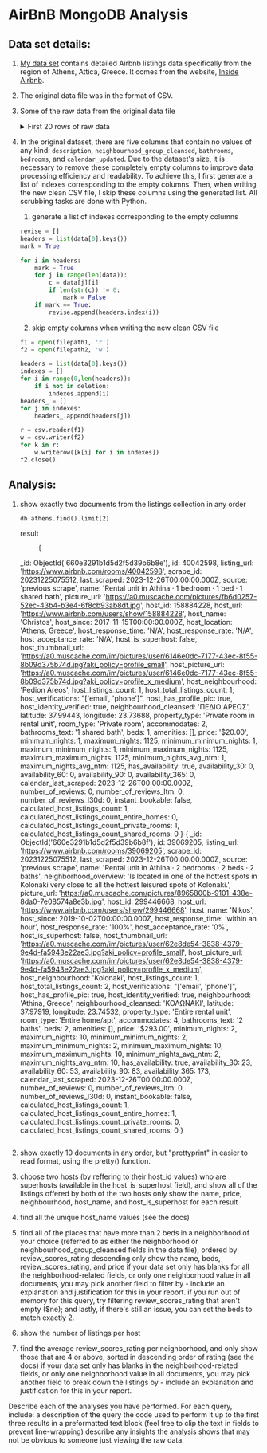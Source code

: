 # AirBnB MongoDB Analysis

## Data set details:

1. [My data set](https://data.insideairbnb.com/greece/attica/athens/2023-12-25/data/listings.csv.gz) contains detailed Airbnb listings data specifically from the region of Athens, Attica, Greece. It comes from the website, [Inside Airbnb](https://insideairbnb.com/get-the-data/).


2. The original data file was in the format of CSV.

3. Some of the raw data from the original data file
    <details>
    <summary>First 20 rows of raw data</summary>

    | **id**| **listing_url** | **scrape_id** | **last_scraped** | **source** | **name** | **description** | **neighborhood_overview** | **picture_url** | **host_id** | **host_url** | **host_name** | **host_since** | **host_location** | **host_about** | **host_response_time** | **host_response_rate** | **host_acceptance_rate** | **host_is_superhost** | **host_thumbnail_url** | **host_picture_url** | **host_neighbourhood** | **host_listings_count** | **host_total_listings_count** | **host_verifications** | **host_has_profile_pic** | **host_identity_verified** | **neighbourhood** | **neighbourhood_cleansed** | **neighbourhood_group_cleansed** | **latitude** | **longitude** | **property_type** | **room_type** | **accommodates** | **bathrooms** | **bathrooms_text** | **bedrooms** | **beds** | **amenities** | **price** | **minimum_nights** | **maximum_nights** | **minimum_minimum_nights** | **maximum_minimum_nights** | **minimum_maximum_nights** | **maximum_maximum_nights** | **minimum_nights_avg_ntm** | **maximum_nights_avg_ntm** | **calendar_updated** | **has_availability** | **availability_30** | **availability_60** | **availability_90** | **availability_365** | **calendar_last_scraped** | **number_of_reviews** | **number_of_reviews_ltm** | **number_of_reviews_l30d** | **first_review** | **last_review** | **review_scores_rating** | **review_scores_accuracy** | **review_scores_cleanliness** | **review_scores_checkin** | **review_scores_communication** | **review_scores_location** | **review_scores_value** | **license** | **instant_bookable** | **calculated_host_listings_count** | **calculated_host_listings_count_entire_homes** | **calculated_host_listings_count_private_rooms** | **calculated_host_listings_count_shared_rooms** | **reviews_per_month** |
    | ----------------------- | ---------------------------------------------------------------------------------------------------- | -------------- | ---------------- | --------------- | ------------------------------------------------------------ | --------------- | ----------------------------------------------------------------------------------------------------------------------------------------------------------------------------------------------------------------------------------------------------------------------------------------------------------------------------------------------------------------------------------------------------------------------- | ------------------------------------------------------------------------------------------------------------------------------------------------------------------------------------------------------------------------------------------------ | ----------- | ------------------------------------------------------------------------------------------ | --------------------- | -------------- | ----------------- | --------------------------------------------------------------------------------------------------------------------------------------------------------------------------------------------------------------------------------------------------------------------------------------------------------------------------------------------------------------------------------------------------------------------------------------------------------------------------------------------------------------------------------------------------------------------------------------------------------------------------------------------------------------------------------------------------------------------------------------------------------------------------------------------------------------------------------------------------------------------------------------------------------------------------------------------------- | ---------------------- | ---------------------- | ------------------------ | --------------------- | -------------------------------------------------------------------------------------------------------------------------------------------------------------------------------------------------------------------------------------------------------------------------- | -------------------------------------------------------------------------------------------------------------------------------------------------------------------------------------------------------------------------------------------------------------------------------- | ---------------------- | ----------------------- | ----------------------------- | -------------------------------- | ------------------------ | -------------------------- | ----------------- | -------------------------------- | -------------------------------- | ------------------ | ------------------ | --------------------------- | --------------- | ---------------- | ------------- | ------------------ | ------------ | -------- | ------------- | --------- | ------------------ | ------------------ | -------------------------- | -------------------------- | -------------------------- | -------------------------- | -------------------------- | -------------------------- | -------------------- | -------------------- | ------------------- | ------------------- | ------------------- | -------------------- | ------------------------- | --------------------- | ------------------------- | -------------------------- | ---------------- | --------------- | ------------------------ | -------------------------- | ----------------------------- | ------------------------- | ------------------------------- | -------------------------- | ----------------------- | ----------- | -------------------- | ---------------------------------- | ----------------------------------------------- | ------------------------------------------------ | ----------------------------------------------- | --------------------- |
    | **40042598** | [https://www.airbnb.com/rooms/40042598](https://www.airbnb.com/rooms/40042598) | 20231225075512 | 2023-12-26 | previous scrape | Rental unit in Athina · 1 bedroom · 1 bed · 1 shared bath | | | [https://a0.muscache.com/pictures/fb6d0257-52ec-43b4-b3e4-6f8cb93ab8df.jpg](https://a0.muscache.com/pictures/fb6d0257-52ec-43b4-b3e4-6f8cb93ab8df.jpg) | 158884228 | [https://www.airbnb.com/users/show/158884228](https://www.airbnb.com/users/show/158884228) | Christos | 2017-11-15 | Athens, Greece | | N/A | N/A | N/A | f | [https://a0.muscache.com/im/pictures/user/6146e0dc-7177-43ec-8f55-8b09d375b74d.jpg?aki_policy=profile_small](https://a0.muscache.com/im/pictures/user/6146e0dc-7177-43ec-8f55-8b09d375b74d.jpg?aki_policy=profile_small) | [https://a0.muscache.com/im/pictures/user/6146e0dc-7177-43ec-8f55-8b09d375b74d.jpg?aki_policy=profile_x_medium](https://a0.muscache.com/im/pictures/user/6146e0dc-7177-43ec-8f55-8b09d375b74d.jpg?aki_policy=profile_x_medium) | Pedion Areos | 1 | 1 | ['email', 'phone'] | t | t | | ΠΕΔΙΟ ΑΡΕΩΣ | | 37.99443 | 23.73688 | Private room in rental unit | Private room | 2 | | 1 shared bath | | 1 | [] | $20.00 | 1 | 1125 | 1 | 1 | 1125 | 1125 | 1.0 | 1125.0 | | t | 0 | 0 | 0 | 0 | 2023-12-26 | 0 | 0 | 0 | | | | | | | | | | | f | 1 | 0 | 1 | 0 | |
    | **39069205** | [https://www.airbnb.com/rooms/39069205](https://www.airbnb.com/rooms/39069205) | 20231225075512 | 2023-12-26 | previous scrape | Rental unit in Athina · 2 bedrooms · 2 beds · 2 baths | | Is located in one of the hottest spots in Kolonaki  very close to all the hottest leisured spots of Kolonaki. | [https://a0.muscache.com/pictures/8965800b-9101-438e-8da0-7e08574a8e3b.jpg](https://a0.muscache.com/pictures/8965800b-9101-438e-8da0-7e08574a8e3b.jpg) | 299446668 | [https://www.airbnb.com/users/show/299446668](https://www.airbnb.com/users/show/299446668) | Nikos | 2019-10-02 | | | within an hour | 100% | 0% | f | [https://a0.muscache.com/im/pictures/user/62e8de54-3838-4379-9e4d-fa5943e22ae3.jpg?aki_policy=profile_small](https://a0.muscache.com/im/pictures/user/62e8de54-3838-4379-9e4d-fa5943e22ae3.jpg?aki_policy=profile_small) | [https://a0.muscache.com/im/pictures/user/62e8de54-3838-4379-9e4d-fa5943e22ae3.jpg?aki_policy=profile_x_medium](https://a0.muscache.com/im/pictures/user/62e8de54-3838-4379-9e4d-fa5943e22ae3.jpg?aki_policy=profile_x_medium) | Kolonaki | 1 | 2 | ['email', 'phone'] | t | t | Athina, Greece | ΚΟΛΩΝΑΚΙ | | 37.97919 | 23.74532 | Entire rental unit | Entire home/apt | 4 | | 2 baths | | 2 | [] | $293.00 | 2 | 10 | 2 | 2 | 10 | 10 | 2.0 | 10.0 | | t | 23 | 53 | 83 | 173 | 2023-12-26 | 0 | 0 | 0 | | | | | | | | | | | f | 1 | 1 | 0 | 0 | |
    | **653274914834812593** | [https://www.airbnb.com/rooms/653274914834812593](https://www.airbnb.com/rooms/653274914834812593) | 20231225075512 | 2023-12-26 | city scrape | Condo in Athina · ★5.0 · 1 bedroom · 2 beds · 1 bath | | Η γειτονιά βρίσκεται μια ανάσα από τον Παρθενώνα,το μουσείο της Ακρόπολης  ,την Πλάκα και το ιστορικό κέντρο της Αθήνας<br /><br />The neighbourhood is locaded a breath away from the Parthenon, the Actopolis Museum, Plaka and the historic city centre | [https://a0.muscache.com/pictures/b8926124-f861-45f8-9203-917cd0d2b9f1.jpg](https://a0.muscache.com/pictures/b8926124-f861-45f8-9203-917cd0d2b9f1.jpg) | 272702874 | [https://www.airbnb.com/users/show/272702874](https://www.airbnb.com/users/show/272702874) | Costas | 2019-07-01 | Athens, Greece | | within an hour | 100% | 96% | t | [https://a0.muscache.com/im/pictures/user/User-272702874/original/cf81a259-c3f4-4a57-9798-3b96b851fa02.jpeg?aki_policy=profile_small](https://a0.muscache.com/im/pictures/user/User-272702874/original/cf81a259-c3f4-4a57-9798-3b96b851fa02.jpeg?aki_policy=profile_small) | [https://a0.muscache.com/im/pictures/user/User-272702874/original/cf81a259-c3f4-4a57-9798-3b96b851fa02.jpeg?aki_policy=profile_x_medium](https://a0.muscache.com/im/pictures/user/User-272702874/original/cf81a259-c3f4-4a57-9798-3b96b851fa02.jpeg?aki_policy=profile_x_medium) | | 1 | 1 | ['email', 'phone'] | t | t | Athina, Greece | ΚΟΥΚΑΚΙ-ΜΑΚΡΥΓΙΑΝΝΗ | | 37.966 | 23.72717 | Entire condo | Entire home/apt | 3 | | 1 bath | | 2 | [] | $60.00 | 1 | 365 | 1 | 1 | 1125 | 1125 | 1.0 | 1125.0 | | t | 23 | 53 | 83 | 263 | 2023-12-26 | 47 | 37 | 0 | 2022-07-19 | 2023-11-15 | 5.0 | 5.0 | 5.0 | 4.96 | 5.0 | 4.98 | 4.96 | 1652202 | t | 1 | 1 | 0 | 0 | 2.68 |
    | **54361219** | [https://www.airbnb.com/rooms/54361219](https://www.airbnb.com/rooms/54361219) | 20231225075512 | 2023-12-26 | city scrape | Rental unit in Athina · ★4.75 · 1 bedroom · 1 bed · 1 bath | | | [https://a0.muscache.com/pictures/miso/Hosting-54361219/original/2097f813-3e19-4708-8fca-063e7f436f9c.jpeg](https://a0.muscache.com/pictures/miso/Hosting-54361219/original/2097f813-3e19-4708-8fca-063e7f436f9c.jpeg) | 433120301 | [https://www.airbnb.com/users/show/433120301](https://www.airbnb.com/users/show/433120301) | Iordanka | 2021-11-23 | | | within an hour | 100% | 100% | f | [https://a0.muscache.com/im/pictures/user/80ddd0dd-b898-4590-a4db-dd74fa9155e8.jpg?aki_policy=profile_small](https://a0.muscache.com/im/pictures/user/80ddd0dd-b898-4590-a4db-dd74fa9155e8.jpg?aki_policy=profile_small) | [https://a0.muscache.com/im/pictures/user/80ddd0dd-b898-4590-a4db-dd74fa9155e8.jpg?aki_policy=profile_x_medium](https://a0.muscache.com/im/pictures/user/80ddd0dd-b898-4590-a4db-dd74fa9155e8.jpg?aki_policy=profile_x_medium) | | 1 | 1 | ['email', 'phone'] | t | t | | ΕΜΠΟΡΙΚΟ ΤΡΙΓΩΝΟ-ΠΛΑΚΑ | | 37.97589 | 23.73275 | Entire rental unit | Entire home/apt | 2 | | 1 bath | | 1 | [] | $93.00 | 1 | 365 | 1 | 1 | 365 | 365 | 1.0 | 365.0 | | t | 16 | 43 | 67 | 335 | 2023-12-26 | 40 | 11 | 0 | 2022-03-13 | 2023-10-03 | 4.75 | 4.83 | 4.78 | 4.98 | 5.0 | 4.98 | 4.83 | 1402443 | t | 1 | 1 | 0 | 0 | 1.83 |
    | **51258073** | [https://www.airbnb.com/rooms/51258073](https://www.airbnb.com/rooms/51258073) | 20231225075512 | 2023-12-26 | city scrape | Rental unit in Athina · ★5.0 · Studio · 3 beds · 1.5 baths | | | [https://a0.muscache.com/pictures/2e0592af-8983-46d0-8ffa-0ca7457d6113.jpg](https://a0.muscache.com/pictures/2e0592af-8983-46d0-8ffa-0ca7457d6113.jpg) | 199937958 | [https://www.airbnb.com/users/show/199937958](https://www.airbnb.com/users/show/199937958) | Nick | 2018-07-04 | Athens, Greece | My name is Nick and I love travelling and meeting new people from all over the world! My guests are my priority and I strive to make them feel at home and enjoy their stay to the fullest! | within an hour | 100% | 100% | f | [https://a0.muscache.com/im/pictures/user/326228b6-683f-44b3-9585-e0f4deab27a3.jpg?aki_policy=profile_small](https://a0.muscache.com/im/pictures/user/326228b6-683f-44b3-9585-e0f4deab27a3.jpg?aki_policy=profile_small) | [https://a0.muscache.com/im/pictures/user/326228b6-683f-44b3-9585-e0f4deab27a3.jpg?aki_policy=profile_x_medium](https://a0.muscache.com/im/pictures/user/326228b6-683f-44b3-9585-e0f4deab27a3.jpg?aki_policy=profile_x_medium) | Psyri | 3 | 3 | ['email', 'phone', 'work_email'] | t | t | | ΕΜΠΟΡΙΚΟ ΤΡΙΓΩΝΟ-ΠΛΑΚΑ | | 37.97922 | 23.7247 | Entire rental unit | Entire home/apt | 4 | | 1.5 baths | | 3 | [] | $119.00 | 2 | 365 | 2 | 2 | 1125 | 1125 | 2.0 | 1125.0 | | t | 14 | 14 | 14 | 218 | 2023-12-26 | 9 | 3 | 0 | 2021-08-08 | 2023-10-13 | 5.0 | 5.0 | 5.0 | 5.0 | 5.0 | 5.0 | 5.0 | 2160731 | f | 3 | 3 | 0 | 0 | 0.31 |
    | **986232372259000220** | [https://www.airbnb.com/rooms/986232372259000220](https://www.airbnb.com/rooms/986232372259000220) | 20231225075512 | 2023-12-25 | city scrape | Rental unit in Athina · ★5.0 · 1 bedroom · 1 bed · 1 bath | | An upcoming neighborhood full with cafeterias small shops and some big chain shops. | [https://a0.muscache.com/pictures/miso/Hosting-986232372259000220/original/7bf30c34-02d3-4997-b2a6-ca0a695a8919.jpeg](https://a0.muscache.com/pictures/miso/Hosting-986232372259000220/original/7bf30c34-02d3-4997-b2a6-ca0a695a8919.jpeg) | 220064887 | [https://www.airbnb.com/users/show/220064887](https://www.airbnb.com/users/show/220064887) | Alexandros | 2018-10-11 | Arta, Greece | Hi there!<br>We are Alex & Maria, we're both dental technicians and love to travel.<br>We used to live in Kallithea before having kids so we moved out of the apartment gave the house a full renovation and wonna try this hosting trend to meet new people, new cultures and who knows maybe one day we meet again in your bnbs!<br>Thankfully we have expanded and we are welcoming more people to our lovely apartments :)<br>We welcome guests from every racial and social background. <br>We hope you do have a nice and comfy stay in our lovely homes. | within an hour | 100% | 100% | t | [https://a0.muscache.com/im/pictures/user/d8cee7a5-1106-4e46-bc80-c01380cd0165.jpg?aki_policy=profile_small](https://a0.muscache.com/im/pictures/user/d8cee7a5-1106-4e46-bc80-c01380cd0165.jpg?aki_policy=profile_small) | [https://a0.muscache.com/im/pictures/user/d8cee7a5-1106-4e46-bc80-c01380cd0165.jpg?aki_policy=profile_x_medium](https://a0.muscache.com/im/pictures/user/d8cee7a5-1106-4e46-bc80-c01380cd0165.jpg?aki_policy=profile_x_medium) | Patisia | 7 | 7 | ['email', 'phone'] | t | t | Athina, Greece | ΠΑΤΗΣΙΑ | | 38.0124488 | 23.7296833 | Entire rental unit | Entire home/apt | 3 | | 1 bath | | 1 | [] | $45.00 | 2 | 365 | 2 | 2 | 365 | 365 | 2.0 | 365.0 | | t | 24 | 54 | 84 | 84 | 2023-12-25 | 8 | 8 | 2 | 2023-09-29 | 2023-12-12 | 5.0 | 5.0 | 4.38 | 5.0 | 5.0 | 4.75 | 4.88 | 2219582 | t | 2 | 2 | 0 | 0 | 2.73 |
    | **13842245** | [https://www.airbnb.com/rooms/13842245](https://www.airbnb.com/rooms/13842245) | 20231225075512 | 2023-12-26 | city scrape | Condo in Athina · ★4.86 · 1 bedroom · 2 beds · 1 bath | | The street where the flat is located connects the Temple of Olympian Zeus and the Arch of Hadrian with the historical, fascinating and vibrant side of Plaka. The flat is just 4 min walk from the Acropolis metro station and within easy reach of the most famous sights of Athens (Acropolis and Acropolis Museum, National Gardens, Panathenaic "Kallimarmaro" Stadium, Syntagma square, Monastiraki and Thission). | [https://a0.muscache.com/pictures/54d2948c-0e26-4b96-948b-a1eb99a5035c.jpg](https://a0.muscache.com/pictures/54d2948c-0e26-4b96-948b-a1eb99a5035c.jpg) | 65341135 | [https://www.airbnb.com/users/show/65341135](https://www.airbnb.com/users/show/65341135) | Lito | 2016-04-01 | Athens, Greece | Hello! I am Lito, the host of “Plaka’s heArt”. I travel a lot myself, so I am very happy to host people from all over the world in my small flat, which I have looked after with great care. I teach Greek literature, but in my spare time I am always an eager student, taking lessons in theatre, the flute, yoga and photography. However, I never forget the small joys of life, such as a glass of wine by the sea or a meal at a small Greek taverna in the company of good friends.<br>Hello! I am Yiannis and I am helping Lito with Plaka's heArt. I really enjoy communicating with the guests before their arrival, welcoming and meeting all these people from all over the world, and offering them tips and recommendations for spending a great time in Athens. I like doing many things, but most of all I am interested in the theatre, that's why I participate in two theatrical groups, both as an actor and as a teacher. | within an hour | 100% | 100% | t | [https://a0.muscache.com/im/pictures/user/d8e0f80f-70d0-487f-8321-ddcac3d0ad2d.jpg?aki_policy=profile_small](https://a0.muscache.com/im/pictures/user/d8e0f80f-70d0-487f-8321-ddcac3d0ad2d.jpg?aki_policy=profile_small) | [https://a0.muscache.com/im/pictures/user/d8e0f80f-70d0-487f-8321-ddcac3d0ad2d.jpg?aki_policy=profile_x_medium](https://a0.muscache.com/im/pictures/user/d8e0f80f-70d0-487f-8321-ddcac3d0ad2d.jpg?aki_policy=profile_x_medium) | Plaka | 1 | 1 | ['email', 'phone'] | t | t | Athina, Greece | ΕΜΠΟΡΙΚΟ ΤΡΙΓΩΝΟ-ΠΛΑΚΑ | | 37.97134 | 23.73146 | Entire condo | Entire home/apt | 3 | | 1 bath | | 2 | [] | $50.00 | 1 | 1125 | 1 | 1 | 1125 | 1125 | 1.0 | 1125.0 | | t | 0 | 0 | 0 | 0 | 2023-12-26 | 741 | 125 | 6 | 2016-07-12 | 2023-12-18 | 4.86 | 4.89 | 4.92 | 4.96 | 4.96 | 4.99 | 4.87 | 531949 | t | 1 | 1 | 0 | 0 | 8.16 |
    | **886572018411948012** | [https://www.airbnb.com/rooms/886572018411948012](https://www.airbnb.com/rooms/886572018411948012) | 20231225075512 | 2023-12-25 | city scrape | Rental unit in Athina · 1 bedroom · 4 beds · 1 bath | | | [https://a0.muscache.com/pictures/dfa4117a-7dbc-4eb2-9360-947df810ac21.jpg](https://a0.muscache.com/pictures/dfa4117a-7dbc-4eb2-9360-947df810ac21.jpg) | 317333784 | [https://www.airbnb.com/users/show/317333784](https://www.airbnb.com/users/show/317333784) | Michail | 2019-12-14 | Kissamos, Greece | former chania airport manager | within an hour | 100% | 100% | f | [https://a0.muscache.com/im/pictures/user/ec5540c2-4ff8-42b2-b3e9-4ecf47992c56.jpg?aki_policy=profile_small](https://a0.muscache.com/im/pictures/user/ec5540c2-4ff8-42b2-b3e9-4ecf47992c56.jpg?aki_policy=profile_small) | [https://a0.muscache.com/im/pictures/user/ec5540c2-4ff8-42b2-b3e9-4ecf47992c56.jpg?aki_policy=profile_x_medium](https://a0.muscache.com/im/pictures/user/ec5540c2-4ff8-42b2-b3e9-4ecf47992c56.jpg?aki_policy=profile_x_medium) | | 3 | 3 | ['email', 'phone'] | t | t | | ΝΕΟΣ ΚΟΣΜΟΣ | | 37.950322295887500 | 23.722645730233900 | Entire rental unit | Entire home/apt | 4 | | 1 bath | | 4 | [] | $32.00 | 28 | 1125 | 28 | 28 | 1125 | 1125 | 28.0 | 1125.0 | | t | 22 | 52 | 82 | 357 | 2023-12-25 | 0 | 0 | 0 | | | | | | | | | | 2077390 | f | 1 | 1 | 0 | 0 | |
    | **48565349** | [https://www.airbnb.com/rooms/48565349](https://www.airbnb.com/rooms/48565349) | 20231225075512 | 2023-12-26 | city scrape | Condo in Athina · ★4.67 · 1 bedroom · 4 beds · 1 bath | | | [https://a0.muscache.com/pictures/miso/Hosting-48565349/original/7dc422db-e071-4647-a97a-62be6f500462.jpeg](https://a0.muscache.com/pictures/miso/Hosting-48565349/original/7dc422db-e071-4647-a97a-62be6f500462.jpeg) | 389089363 | [https://www.airbnb.com/users/show/389089363](https://www.airbnb.com/users/show/389089363) | ΜΙΧΟΣ Μονοπροσωπη Ικε | 2021-02-18 | | | within an hour | 100% | 100% | f | [https://a0.muscache.com/im/pictures/user/5eca7dd9-935a-4ce1-bbec-e3e75675545d.jpg?aki_policy=profile_small](https://a0.muscache.com/im/pictures/user/5eca7dd9-935a-4ce1-bbec-e3e75675545d.jpg?aki_policy=profile_small) | [https://a0.muscache.com/im/pictures/user/5eca7dd9-935a-4ce1-bbec-e3e75675545d.jpg?aki_policy=profile_x_medium](https://a0.muscache.com/im/pictures/user/5eca7dd9-935a-4ce1-bbec-e3e75675545d.jpg?aki_policy=profile_x_medium) | Koukaki | 20 | 22 | ['email', 'phone', 'work_email'] | t | t | | ΕΜΠΟΡΙΚΟ ΤΡΙΓΩΝΟ-ΠΛΑΚΑ | | 37.97623 | 23.7308 | Entire condo | Entire home/apt | 4 | | 1 bath | | 4 | [] | $51.00 | 2 | 1125 | 2 | 2 | 365 | 365 | 2.0 | 365.0 | | t | 0 | 0 | 0 | 0 | 2023-12-26 | 17 | 1 | 0 | 2021-04-14 | 2023-06-12 | 4.67 | 4.72 | 4.67 | 4.61 | 4.67 | 4.61 | 4.72 | 1131148 | t | 17 | 17 | 0 | 0 | 0.52 |
    | **52818014** | [https://www.airbnb.com/rooms/52818014](https://www.airbnb.com/rooms/52818014) | 20231225075512 | 2023-12-25 | city scrape | Condo in Athina · ★4.77 · 1 bedroom · 3 beds · 1 bath | | | [https://a0.muscache.com/pictures/miso/Hosting-52818014/original/9e02a49b-3cd9-4899-b7c8-c2593dfb1fa9.jpeg](https://a0.muscache.com/pictures/miso/Hosting-52818014/original/9e02a49b-3cd9-4899-b7c8-c2593dfb1fa9.jpeg) | 427611455 | [https://www.airbnb.com/users/show/427611455](https://www.airbnb.com/users/show/427611455) | Ourania And Giorgos | 2021-10-16 | | | within an hour | 100% | 100% | t | [https://a0.muscache.com/im/pictures/user/9a489a2c-a67b-4d65-8dd5-42dbfa9544ad.jpg?aki_policy=profile_small](https://a0.muscache.com/im/pictures/user/9a489a2c-a67b-4d65-8dd5-42dbfa9544ad.jpg?aki_policy=profile_small) | [https://a0.muscache.com/im/pictures/user/9a489a2c-a67b-4d65-8dd5-42dbfa9544ad.jpg?aki_policy=profile_x_medium](https://a0.muscache.com/im/pictures/user/9a489a2c-a67b-4d65-8dd5-42dbfa9544ad.jpg?aki_policy=profile_x_medium) | | 2 | 2 | ['email', 'phone'] | t | t | | ΠΑΓΚΡΑΤΙ | | 37.97268 | 23.74908 | Entire condo | Entire home/apt | 4 | | 1 bath | | 3 | [] | $47.00 | 1 | 25 | 1 | 2 | 25 | 25 | 1.0 | 25.0 | | t | 24 | 53 | 83 | 252 | 2023-12-25 | 167 | 72 | 2 | 2021-10-28 | 2023-11-29 | 4.77 | 4.74 | 4.81 | 4.91 | 4.94 | 4.83 | 4.74 | 1371227 | t | 1 | 1 | 0 | 0 | 6.35 |
    | **870196725841398447** | [https://www.airbnb.com/rooms/870196725841398447](https://www.airbnb.com/rooms/870196725841398447) | 20231225075512 | 2023-12-25 | city scrape | Rental unit in Athina · 1 bedroom · 6 beds · 2 shared baths | | | [https://a0.muscache.com/pictures/miso/Hosting-851383748637595596/original/e56ef6e8-e342-41e3-b245-a7abeb92210c.jpeg](https://a0.muscache.com/pictures/miso/Hosting-851383748637595596/original/e56ef6e8-e342-41e3-b245-a7abeb92210c.jpeg) | 33626433 | [https://www.airbnb.com/users/show/33626433](https://www.airbnb.com/users/show/33626433) | Airnite | 2015-05-18 | Athens, Greece | | within an hour | 100% | 96% | f | [https://a0.muscache.com/im/pictures/user/c0474f18-4180-4460-8635-327e5292a08b.jpg?aki_policy=profile_small](https://a0.muscache.com/im/pictures/user/c0474f18-4180-4460-8635-327e5292a08b.jpg?aki_policy=profile_small) | [https://a0.muscache.com/im/pictures/user/c0474f18-4180-4460-8635-327e5292a08b.jpg?aki_policy=profile_x_medium](https://a0.muscache.com/im/pictures/user/c0474f18-4180-4460-8635-327e5292a08b.jpg?aki_policy=profile_x_medium) | | 20 | 20 | ['email', 'phone'] | t | t | | ΑΓΙΟΣ ΚΩΝΣΤΑΝΤΙΝΟΣ-ΠΛΑΤΕΙΑ ΒΑΘΗΣ | | 37.98966143162360 | 23.728679354853400 | Shared room in rental unit | Shared room | 1 | | 2 shared baths | | 6 | [] | $20.00 | 1 | 365 | 1 | 1 | 365 | 365 | 1.0 | 365.0 | | t | 29 | 59 | 89 | 364 | 2023-12-25 | 0 | 0 | 0 | | | | | | | | | | 1126280217 | f | 20 | 2 | 3 | 15 | |
    | **1001479705609008221** | [https://www.airbnb.com/rooms/1001479705609008221](https://www.airbnb.com/rooms/1001479705609008221) | 20231225075512 | 2023-12-25 | city scrape | Rental unit in Athina · 4 bedrooms · 5 beds · 1 shared bath | | | [https://a0.muscache.com/pictures/miso/Hosting-1001479705609008221/original/9f8ccba8-afb1-4fb1-8288-3bdcc28aaa1f.jpeg](https://a0.muscache.com/pictures/miso/Hosting-1001479705609008221/original/9f8ccba8-afb1-4fb1-8288-3bdcc28aaa1f.jpeg) | 272941329 | [https://www.airbnb.com/users/show/272941329](https://www.airbnb.com/users/show/272941329) | Giannis | 2019-07-02 | Athina, Greece | | within a few hours | 95% | 90% | f | [https://a0.muscache.com/im/pictures/user/User-272941329/original/4c8f540e-3d20-412b-b5a8-a1ffd7806a4f.jpeg?aki_policy=profile_small](https://a0.muscache.com/im/pictures/user/User-272941329/original/4c8f540e-3d20-412b-b5a8-a1ffd7806a4f.jpeg?aki_policy=profile_small) | [https://a0.muscache.com/im/pictures/user/User-272941329/original/4c8f540e-3d20-412b-b5a8-a1ffd7806a4f.jpeg?aki_policy=profile_x_medium](https://a0.muscache.com/im/pictures/user/User-272941329/original/4c8f540e-3d20-412b-b5a8-a1ffd7806a4f.jpeg?aki_policy=profile_x_medium) | | 7 | 7 | ['email', 'phone'] | t | t | | ΓΚΥΖΗ | | 37.9928 | 23.74707 | Private room in rental unit | Private room | 2 | | 1 shared bath | | 5 | [] | $21.00 | 1 | 365 | 1 | 1 | 365 | 365 | 1.0 | 365.0 | | t | 29 | 59 | 89 | 269 | 2023-12-25 | 1 | 1 | 0 | 2023-10-23 | 2023-10-23 | 5.0 | 5.0 | 5.0 | 5.0 | 5.0 | 5.0 | 5.0 | 13237613 | f | 7 | 0 | 7 | 0 | 0.47 |
    | **22549921** | [https://www.airbnb.com/rooms/22549921](https://www.airbnb.com/rooms/22549921) | 20231225075512 | 2023-12-25 | city scrape | Condo in Athina · ★5.0 · 1 bedroom · 1 bed · 1 bath | | | [https://a0.muscache.com/pictures/261c764a-d0dd-4df2-ab01-a49a3fa92677.jpg](https://a0.muscache.com/pictures/261c764a-d0dd-4df2-ab01-a49a3fa92677.jpg) | 165640249 | [https://www.airbnb.com/users/show/165640249](https://www.airbnb.com/users/show/165640249) | Sofia | 2018-01-03 | Athens, Greece | I have lived around the world and have retired in my home country of Greece. I like art, music, and exploring different cultures. | N/A | N/A | 100% | f | [https://a0.muscache.com/im/pictures/user/e322cbd4-8914-4e79-bf16-e4259e705f7f.jpg?aki_policy=profile_small](https://a0.muscache.com/im/pictures/user/e322cbd4-8914-4e79-bf16-e4259e705f7f.jpg?aki_policy=profile_small) | [https://a0.muscache.com/im/pictures/user/e322cbd4-8914-4e79-bf16-e4259e705f7f.jpg?aki_policy=profile_x_medium](https://a0.muscache.com/im/pictures/user/e322cbd4-8914-4e79-bf16-e4259e705f7f.jpg?aki_policy=profile_x_medium) | Kolonaki | 1 | 1 | ['email', 'phone'] | t | t | | ΚΟΛΩΝΑΚΙ | | 37.97947 | 23.74965 | Entire condo | Entire home/apt | 2 | | 1 bath | | 1 | [] | $60.00 | 3 | 90 | 3 | 3 | 90 | 90 | 3.0 | 90.0 | | t | 23 | 53 | 83 | 358 | 2023-12-25 | 3 | 0 | 0 | 2018-05-26 | 2019-06-16 | 5.0 | 5.0 | 5.0 | 5.0 | 5.0 | 5.0 | 5.0 | | t | 1 | 1 | 0 | 0 | 0.04 |
    | **953306949213332448** | [https://www.airbnb.com/rooms/953306949213332448](https://www.airbnb.com/rooms/953306949213332448) | 20231225075512 | 2023-12-25 | city scrape | Rental unit in Athina · 1 bedroom · 1 bed · 1 bath | | | [https://a0.muscache.com/pictures/hosting/Hosting-953306949213332448/original/519ca673-029d-425a-8048-d48e3c79aa5d.jpeg](https://a0.muscache.com/pictures/hosting/Hosting-953306949213332448/original/519ca673-029d-425a-8048-d48e3c79aa5d.jpeg) | 357976509 | [https://www.airbnb.com/users/show/357976509](https://www.airbnb.com/users/show/357976509) | Γιώργος | 2020-07-23 | Greece | Hello, my name is George and I am the founder of The Property Concierge, a luxury villa and apartment management company with a focus on Mykonos and Athens, and soon expanding globally. With my wife, I am an avid traveler, and our experiences have led us to become experts in hospitality.<br>When you book with us, you'll have access to one of the best concierge services in the world. We strive to make your vacation experience as fresh and easy as a gentle breeze. | within an hour | 77% | 98% | f | [https://a0.muscache.com/im/pictures/user/d54ac3a9-2aeb-418c-95b1-c1ff2d9fb67c.jpg?aki_policy=profile_small](https://a0.muscache.com/im/pictures/user/d54ac3a9-2aeb-418c-95b1-c1ff2d9fb67c.jpg?aki_policy=profile_small) | [https://a0.muscache.com/im/pictures/user/d54ac3a9-2aeb-418c-95b1-c1ff2d9fb67c.jpg?aki_policy=profile_x_medium](https://a0.muscache.com/im/pictures/user/d54ac3a9-2aeb-418c-95b1-c1ff2d9fb67c.jpg?aki_policy=profile_x_medium) | | 17 | 21 | ['email', 'phone'] | t | t | | ΑΜΠΕΛΟΚΗΠΟΙ | | 37.9832706 | 23.7535501 | Entire rental unit | Entire home/apt | 4 | | 1 bath | | 1 | [] | $56.00 | 2 | 365 | 2 | 2 | 365 | 365 | 2.0 | 365.0 | | t | 25 | 55 | 85 | 265 | 2023-12-25 | 2 | 2 | 0 | 2023-09-26 | 2023-11-09 | 5.0 | 5.0 | 4.5 | 4.5 | 5.0 | 5.0 | 5.0 | 2340702 | f | 4 | 4 | 0 | 0 | 0.66 |
    | **919666880147647194** | [https://www.airbnb.com/rooms/919666880147647194](https://www.airbnb.com/rooms/919666880147647194) | 20231225075512 | 2023-12-25 | city scrape | Rental unit in Athina · ★5.0 · 1 bedroom · 1 bed · 1 bath | | | [https://a0.muscache.com/pictures/miso/Hosting-917899314664624863/original/d04c1934-963d-4b1e-b0b1-b5f52e19755a.jpeg](https://a0.muscache.com/pictures/miso/Hosting-917899314664624863/original/d04c1934-963d-4b1e-b0b1-b5f52e19755a.jpeg) | 520997151 | [https://www.airbnb.com/users/show/520997151](https://www.airbnb.com/users/show/520997151) | Dimitris | 2023-06-20 | | | within a few hours | 100% | 73% | t | [https://a0.muscache.com/im/pictures/user/a0661e49-9ae1-47c7-8b4c-a358ba329e1c.jpg?aki_policy=profile_small](https://a0.muscache.com/im/pictures/user/a0661e49-9ae1-47c7-8b4c-a358ba329e1c.jpg?aki_policy=profile_small) | [https://a0.muscache.com/im/pictures/user/a0661e49-9ae1-47c7-8b4c-a358ba329e1c.jpg?aki_policy=profile_x_medium](https://a0.muscache.com/im/pictures/user/a0661e49-9ae1-47c7-8b4c-a358ba329e1c.jpg?aki_policy=profile_x_medium) | | 3 | 5 | ['email', 'phone'] | t | t | | ΕΜΠΟΡΙΚΟ ΤΡΙΓΩΝΟ-ΠΛΑΚΑ | | 37.9863 | 23.72728 | Private room in rental unit | Private room | 2 | | 1 bath | | 1 | [] | $20.00 | 1 | 365 | 1 | 1 | 365 | 365 | 1.0 | 365.0 | | t | 30 | 59 | 89 | 179 | 2023-12-25 | 7 | 7 | 0 | 2023-07-04 | 2023-08-15 | 5.0 | 5.0 | 5.0 | 5.0 | 5.0 | 4.43 | 5.0 | 98765432109 | f | 3 | 0 | 3 | 0 | 1.20 |
    | **53693288** | [https://www.airbnb.com/rooms/53693288](https://www.airbnb.com/rooms/53693288) | 20231225075512 | 2023-12-25 | city scrape | Condo in Athina · ★4.36 · 1 bedroom · 1 bed · 1 bath | | | [https://a0.muscache.com/pictures/miso/Hosting-53693288/original/737c0c73-1398-40b2-b749-8aacba36acc8.jpeg](https://a0.muscache.com/pictures/miso/Hosting-53693288/original/737c0c73-1398-40b2-b749-8aacba36acc8.jpeg) | 434869524 | [https://www.airbnb.com/users/show/434869524](https://www.airbnb.com/users/show/434869524) | Yongqun | 2021-12-06 | | | within an hour | 100% | 89% | f | [https://a0.muscache.com/im/pictures/user/65e10a18-a1d1-450b-bcb9-0cbe73f4770a.jpg?aki_policy=profile_small](https://a0.muscache.com/im/pictures/user/65e10a18-a1d1-450b-bcb9-0cbe73f4770a.jpg?aki_policy=profile_small) | [https://a0.muscache.com/im/pictures/user/65e10a18-a1d1-450b-bcb9-0cbe73f4770a.jpg?aki_policy=profile_x_medium](https://a0.muscache.com/im/pictures/user/65e10a18-a1d1-450b-bcb9-0cbe73f4770a.jpg?aki_policy=profile_x_medium) | | 1 | 1 | ['email', 'phone'] | t | t | | ΝΙΡΒΑΝΑ | | 38.01304 | 23.72302 | Entire condo | Entire home/apt | 3 | | 1 bath | | 1 | [] | $28.00 | 3 | 365 | 3 | 3 | 365 | 365 | 3.0 | 365.0 | | t | 14 | 44 | 74 | 349 | 2023-12-25 | 14 | 6 | 0 | 2022-01-28 | 2023-09-29 | 4.36 | 4.5 | 4.86 | 4.57 | 4.5 | 4.43 | 4.64 | 1297500 | f | 1 | 1 | 0 | 0 | 0.60 |
    | **1004298036239647295** | [https://www.airbnb.com/rooms/1004298036239647295](https://www.airbnb.com/rooms/1004298036239647295) | 20231225075512 | 2023-12-25 | city scrape | Rental unit in Athina · ★New · 1 bedroom · 1 bed · 1.5 baths | | | [https://a0.muscache.com/pictures/miso/Hosting-1004298036239647295/original/f19e7250-afd1-4e68-9938-9341887d16c4.jpeg](https://a0.muscache.com/pictures/miso/Hosting-1004298036239647295/original/f19e7250-afd1-4e68-9938-9341887d16c4.jpeg) | 408918439 | [https://www.airbnb.com/users/show/408918439](https://www.airbnb.com/users/show/408918439) | Jozef | 2021-06-24 | | | within a few hours | 86% | 75% | f | [https://a0.muscache.com/im/pictures/user/edbc745e-9082-40d2-b788-bf8f14416d6c.jpg?aki_policy=profile_small](https://a0.muscache.com/im/pictures/user/edbc745e-9082-40d2-b788-bf8f14416d6c.jpg?aki_policy=profile_small) | [https://a0.muscache.com/im/pictures/user/edbc745e-9082-40d2-b788-bf8f14416d6c.jpg?aki_policy=profile_x_medium](https://a0.muscache.com/im/pictures/user/edbc745e-9082-40d2-b788-bf8f14416d6c.jpg?aki_policy=profile_x_medium) | | 8 | 14 | ['phone'] | t | t | | ΠΛΑΤΕΙΑ ΑΤΤΙΚΗΣ | | 37.99623991765500 | 23.729077410901400 | Private room in rental unit | Private room | 1 | | 1.5 baths | | 1 | [] | $27.00 | 28 | 365 | 28 | 28 | 365 | 365 | 28.0 | 365.0 | | t | 29 | 59 | 89 | 269 | 2023-12-25 | 0 | 0 | 0 | | | | | | | | | | Exempt | f | 2 | 0 | 2 | 0 | |
    | **39631513** | [https://www.airbnb.com/rooms/39631513](https://www.airbnb.com/rooms/39631513) | 20231225075512 | 2023-12-25 | city scrape | Aparthotel in Athina · 1 bedroom · 3 beds · 1 bath | | Located in the histοrical area of Athens, you have straight access to Monastiraki Metro Station (direct line to the Athens International Airport and Central Piraeus Port). Stroll around the pedestrians earby, which are part of the great shopping district in the capital and get lost among the athenian monuments that stand a breath away from this central hotel. | [https://a0.muscache.com/pictures/miso/Hosting-39631513/original/ac4f0b93-40a3-4744-a9bb-be654dbcf28a.jpeg](https://a0.muscache.com/pictures/miso/Hosting-39631513/original/ac4f0b93-40a3-4744-a9bb-be654dbcf28a.jpeg) | 303652112 | [https://www.airbnb.com/users/show/303652112](https://www.airbnb.com/users/show/303652112) | Enattica | 2019-10-21 | Athens, Greece | Handpicked furniture and urban elegance comes first in mind when talking about The Athens Green Suites. This recent renovated and high tech hotel has just come online to upgrade the hospitality experience in Athens, while introducing the real green way of accommodating thanks to it's enviromental friendly practiques.<br>The Athens Green Suites meet the needs of every single traveler through the variety of it's suite types and the wide array in their amenities' catalogue.<br>Located in the histοrical area of Athens, you have straight access to Monastiraki Metro Station (direct line to the Athens International Airport and Central Piraeus Port). Stroll around the pedestrians earby, which are part of the great shopping district in the capital and get lost among the athenian monuments that stand a breath away from this central hotel. | within an hour | 100% | 100% | f | [https://a0.muscache.com/im/pictures/user/bd49c88f-80af-43bf-9964-3a9310674d91.jpg?aki_policy=profile_small](https://a0.muscache.com/im/pictures/user/bd49c88f-80af-43bf-9964-3a9310674d91.jpg?aki_policy=profile_small) | [https://a0.muscache.com/im/pictures/user/bd49c88f-80af-43bf-9964-3a9310674d91.jpg?aki_policy=profile_x_medium](https://a0.muscache.com/im/pictures/user/bd49c88f-80af-43bf-9964-3a9310674d91.jpg?aki_policy=profile_x_medium) | Plaka | 5 | 5 | ['email', 'phone'] | t | t | Athina, Greece | ΕΜΠΟΡΙΚΟ ΤΡΙΓΩΝΟ-ΠΛΑΚΑ | | 37.97755 | 23.72874 | Room in aparthotel | Entire home/apt | 3 | | 1 bath | | 3 | [] | $172.00 | 1 | 1125 | 1 | 1 | 1125 | 1125 | 1.0 | 1125.0 | | t | 22 | 52 | 79 | 308 | 2023-12-25 | 1 | 1 | 1 | 2023-12-10 | 2023-12-10 | 5.0 | 5.0 | 5.0 | 5.0 | 5.0 | 5.0 | 5.0 | 1152259 | f | 5 | 2 | 3 | 0 | 1 |
    | **665083132669737868** | [https://www.airbnb.com/rooms/665083132669737868](https://www.airbnb.com/rooms/665083132669737868) | 20231225075512 | 2023-12-25 | city scrape | Condo in Athina · 1 bedroom · 1 bed · 1 bath | | | [https://a0.muscache.com/pictures/miso/Hosting-665083132669737868/original/fccbbbb2-0725-4873-a635-3782b78d3e45.jpeg](https://a0.muscache.com/pictures/miso/Hosting-665083132669737868/original/fccbbbb2-0725-4873-a635-3782b78d3e45.jpeg) | 419174410 | [https://www.airbnb.com/users/show/419174410](https://www.airbnb.com/users/show/419174410) | Sylvia | 2021-08-19 | | | N/A | N/A | N/A | f | [https://a0.muscache.com/im/pictures/user/0d45709a-15f5-4ad2-9cd8-b00129e9b707.jpg?aki_policy=profile_small](https://a0.muscache.com/im/pictures/user/0d45709a-15f5-4ad2-9cd8-b00129e9b707.jpg?aki_policy=profile_small) | [https://a0.muscache.com/im/pictures/user/0d45709a-15f5-4ad2-9cd8-b00129e9b707.jpg?aki_policy=profile_x_medium](https://a0.muscache.com/im/pictures/user/0d45709a-15f5-4ad2-9cd8-b00129e9b707.jpg?aki_policy=profile_x_medium) | | 2 | 2 | ['email', 'phone'] | t | t | | ΕΜΠΟΡΙΚΟ ΤΡΙΓΩΝΟ-ΠΛΑΚΑ | | 37.97444 | 23.73195 | Entire condo | Entire home/apt | 2 | | 1 bath | | 1 | [] | $90.00 | 1 | 365 | 1 | 1 | 365 | 365 | 1.0 | 365.0 | | t | 22 | 52 | 75 | 323 | 2023-12-25 | 0 | 0 | 0 | | | | | | | | | | 1658224 | t | 2 | 2 | 0 | 0 | |
    | **24716838** | [https://www.airbnb.com/rooms/24716838](https://www.airbnb.com/rooms/24716838) | 20231225075512 | 2023-12-26 | previous scrape | Rental unit in Athina · ★4.70 · 1 bedroom · 1 bed · 1 bath | | | [https://a0.muscache.com/pictures/54c10409-fb92-4618-8a8f-8558268437b6.jpg](https://a0.muscache.com/pictures/54c10409-fb92-4618-8a8f-8558268437b6.jpg) | 158101640 | [https://www.airbnb.com/users/show/158101640](https://www.airbnb.com/users/show/158101640) | Katerina | 2017-11-09 | Athens, Greece | | N/A | N/A | 0% | f | [https://a0.muscache.com/im/pictures/user/21086f84-8f63-4726-8858-cc2a79ab6232.jpg?aki_policy=profile_small](https://a0.muscache.com/im/pictures/user/21086f84-8f63-4726-8858-cc2a79ab6232.jpg?aki_policy=profile_small) | [https://a0.muscache.com/im/pictures/user/21086f84-8f63-4726-8858-cc2a79ab6232.jpg?aki_policy=profile_x_medium](https://a0.muscache.com/im/pictures/user/21086f84-8f63-4726-8858-cc2a79ab6232.jpg?aki_policy=profile_x_medium) | Ambelokipi | 2 | 2 | ['email', 'phone'] | t | f | | ΑΜΠΕΛΟΚΗΠΟΙ | | 37.99879 | 23.76088 | Entire rental unit | Entire home/apt | 2 | | 1 bath | | 1 | [] | $50.00 | 2 | 40 | 2 | 2 | 40 | 40 | 2.0 | 40.0 | | t | 0 | 0 | 0 | 0 | 2023-12-26 | 40 | 0 | 0 | 2018-08-23 | 2020-02-28 | 4.7 | 4.8 | 4.83 | 4.8 | 4.83 | 4.55 | 4.75 | | f | 1 | 1 | 0 | 0 | 0.61 |

    <details>


4. In the original dataset, there are five columns that contain no values of any kind: `description`, `neighbourhood_group_cleansed`, `bathrooms`, `bedrooms`, and `calendar_updated`. Due to the dataset's size, it is necessary to remove these completely empty columns to improve data processing efficiency and readability. To achieve this, I first generate a list of indexes corresponding to the empty columns. Then, when writing the new clean CSV file, I skip these columns using the generated list. All scrubbing tasks are done with Python.
    1. generate a list of indexes corresponding to the empty columns
    ```python
    revise = []
    headers = list(data[0].keys())
    mark = True

    for i in headers:
        mark = True
        for j in range(len(data)):
            c = data[j][i]
            if len(str(c)) != 0:
                mark = False
        if mark == True:
            revise.append(headers.index(i))
    ```
    2. skip empty columns when writing the new clean CSV file
    ```python
    f1 = open(filepath1, 'r')
    f2 = open(filepath2, 'w')

    headers = list(data[0].keys())
    indexes = []
    for i in range(0,len(headers)):
        if i not in deletion:
            indexes.append(i)
    headers_ = []
    for j in indexes:
        headers_.append(headers[j])

    r = csv.reader(f1)
    w = csv.writer(f2)
    for k in r:
        w.writerow([k[i] for i in indexes])
    f2.close()
    ```

## Analysis:

1. show exactly two documents from the listings collection in any order
    ```
    db.athens.find().limit(2)
    ```

    result
    
            {
    _id: ObjectId('660e3291b1d5d2f5d39b6b8e'),
    id: 40042598,
    listing_url: 'https://www.airbnb.com/rooms/40042598',
    scrape_id: 20231225075512,
    last_scraped: 2023-12-26T00:00:00.000Z,
    source: 'previous scrape',
    name: 'Rental unit in Athina · 1 bedroom · 1 bed · 1 shared bath',
    picture_url: 'https://a0.muscache.com/pictures/fb6d0257-52ec-43b4-b3e4-6f8cb93ab8df.jpg',
    host_id: 158884228,
    host_url: 'https://www.airbnb.com/users/show/158884228',
    host_name: 'Christos',
    host_since: 2017-11-15T00:00:00.000Z,
    host_location: 'Athens, Greece',
    host_response_time: 'N/A',
    host_response_rate: 'N/A',
    host_acceptance_rate: 'N/A',
    host_is_superhost: false,
    host_thumbnail_url: 'https://a0.muscache.com/im/pictures/user/6146e0dc-7177-43ec-8f55-8b09d375b74d.jpg?aki_policy=profile_small',
    host_picture_url: 'https://a0.muscache.com/im/pictures/user/6146e0dc-7177-43ec-8f55-8b09d375b74d.jpg?aki_policy=profile_x_medium',
    host_neighbourhood: 'Pedion Areos',
    host_listings_count: 1,
    host_total_listings_count: 1,
    host_verifications: "['email', 'phone']",
    host_has_profile_pic: true,
    host_identity_verified: true,
    neighbourhood_cleansed: 'ΠΕΔΙΟ ΑΡΕΩΣ',
    latitude: 37.99443,
    longitude: 23.73688,
    property_type: 'Private room in rental unit',
    room_type: 'Private room',
    accommodates: 2,
    bathrooms_text: '1 shared bath',
    beds: 1,
    amenities: [],
    price: '$20.00',
    minimum_nights: 1,
    maximum_nights: 1125,
    minimum_minimum_nights: 1,
    maximum_minimum_nights: 1,
    minimum_maximum_nights: 1125,
    maximum_maximum_nights: 1125,
    minimum_nights_avg_ntm: 1,
    maximum_nights_avg_ntm: 1125,
    has_availability: true,
    availability_30: 0,
    availability_60: 0,
    availability_90: 0,
    availability_365: 0,
    calendar_last_scraped: 2023-12-26T00:00:00.000Z,
    number_of_reviews: 0,
    number_of_reviews_ltm: 0,
    number_of_reviews_l30d: 0,
    instant_bookable: false,
    calculated_host_listings_count: 1,
    calculated_host_listings_count_entire_homes: 0,
    calculated_host_listings_count_private_rooms: 1,
    calculated_host_listings_count_shared_rooms: 0
    }
    {
    _id: ObjectId('660e3291b1d5d2f5d39b6b8f'),
    id: 39069205,
    listing_url: 'https://www.airbnb.com/rooms/39069205',
    scrape_id: 20231225075512,
    last_scraped: 2023-12-26T00:00:00.000Z,
    source: 'previous scrape',
    name: 'Rental unit in Athina · 2 bedrooms · 2 beds · 2 baths',
    neighborhood_overview: 'Is located in one of the hottest spots in Kolonaki  very close to all the hottest leisured spots of Kolonaki.',
    picture_url: 'https://a0.muscache.com/pictures/8965800b-9101-438e-8da0-7e08574a8e3b.jpg',
    host_id: 299446668,
    host_url: 'https://www.airbnb.com/users/show/299446668',
    host_name: 'Nikos',
    host_since: 2019-10-02T00:00:00.000Z,
    host_response_time: 'within an hour',
    host_response_rate: '100%',
    host_acceptance_rate: '0%',
    host_is_superhost: false,
    host_thumbnail_url: 'https://a0.muscache.com/im/pictures/user/62e8de54-3838-4379-9e4d-fa5943e22ae3.jpg?aki_policy=profile_small',
    host_picture_url: 'https://a0.muscache.com/im/pictures/user/62e8de54-3838-4379-9e4d-fa5943e22ae3.jpg?aki_policy=profile_x_medium',
    host_neighbourhood: 'Kolonaki',
    host_listings_count: 1,
    host_total_listings_count: 2,
    host_verifications: "['email', 'phone']",
    host_has_profile_pic: true,
    host_identity_verified: true,
    neighbourhood: 'Athina, Greece',
    neighbourhood_cleansed: 'ΚΟΛΩΝΑΚΙ',
    latitude: 37.97919,
    longitude: 23.74532,
    property_type: 'Entire rental unit',
    room_type: 'Entire home/apt',
    accommodates: 4,
    bathrooms_text: '2 baths',
    beds: 2,
    amenities: [],
    price: '$293.00',
    minimum_nights: 2,
    maximum_nights: 10,
    minimum_minimum_nights: 2,
    maximum_minimum_nights: 2,
    minimum_maximum_nights: 10,
    maximum_maximum_nights: 10,
    minimum_nights_avg_ntm: 2,
    maximum_nights_avg_ntm: 10,
    has_availability: true,
    availability_30: 23,
    availability_60: 53,
    availability_90: 83,
    availability_365: 173,
    calendar_last_scraped: 2023-12-26T00:00:00.000Z,
    number_of_reviews: 0,
    number_of_reviews_ltm: 0,
    number_of_reviews_l30d: 0,
    instant_bookable: false,
    calculated_host_listings_count: 1,
    calculated_host_listings_count_entire_homes: 1,
    calculated_host_listings_count_private_rooms: 0,
    calculated_host_listings_count_shared_rooms: 0
    }
    ```

2. show exactly 10 documents in any order, but "prettyprint" in easier to read format, using the pretty() function.

3. choose two hosts (by reffering to their host_id values) who are superhosts (available in the host_is_superhost field), and show all of the listings offered by both of the two hosts
only show the name, price, neighbourhood, host_name, and host_is_superhost for each result

4. find all the unique host_name values (see the docs)

5. find all of the places that have more than 2 beds in a neighborhood of your choice (referred to as either the neighborhood or neighbourhood_group_cleansed fields in the data file), ordered by review_scores_rating descending
only show the name, beds, review_scores_rating, and price
if your data set only has blanks for all the neighborhood-related fields, or only one neighborhood value in all documents, you may pick another field to filter by - include an explanation and justification for this in your report.
if you run out of memory for this query, try filtering review_scores_rating that aren't empty ($ne); and lastly, if there's still an issue, you can set the beds to match exactly 2.

6. show the number of listings per host

7. find the average review_scores_rating per neighborhood, and only show those that are 4 or above, sorted in descending order of rating (see the docs)
if your data set only has blanks in the neighborhood-related fields, or only one neighborhood value in all documents, you may pick another field to break down the listings by - include an explanation and justification for this in your report.


Describe each of the analyses you have performed. For each query, include:
a description of the query
the code used to perform it
up to the first three results in a preformatted text block (feel free to clip the text in fields to prevent line-wrapping)
describe any insights the analysis shows that may not be obvious to someone just viewing the raw data.
